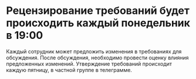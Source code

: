 # Рецензирование требований будет происходить каждый понедельник в 19:00
Каждый сотрудник может предложить изменения в требованиях для обсуждения.
После обсуждения, необходимо провести оценку влияния предложенных изменений.
Утверждение требований происходит каждую пятницу, в частной группе в телеграмме.
